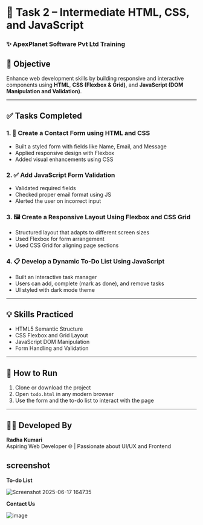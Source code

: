 
# 🧩 Task 2 – Intermediate HTML, CSS, and JavaScript  
### ✨ ApexPlanet Software Pvt Ltd Training  

## 📌 Objective  
Enhance web development skills by building responsive and interactive components using **HTML**, **CSS (Flexbox & Grid)**, and **JavaScript (DOM Manipulation and Validation)**.

---

## ✅ Tasks Completed  

### 1. 📝 Create a Contact Form using HTML and CSS  
- Built a styled form with fields like Name, Email, and Message  
- Applied responsive design with Flexbox  
- Added visual enhancements using CSS  

### 2. ✅ Add JavaScript Form Validation  
- Validated required fields  
- Checked proper email format using JS  
- Alerted the user on incorrect input  

### 3. 🖼️ Create a Responsive Layout Using Flexbox and CSS Grid  
- Structured layout that adapts to different screen sizes  
- Used Flexbox for form arrangement  
- Used CSS Grid for aligning page sections  

### 4. 📋 Develop a Dynamic To-Do List Using JavaScript  
- Built an interactive task manager  
- Users can add, complete (mark as done), and remove tasks  
- UI styled with dark mode theme  

---

## 💡 Skills Practiced  
- HTML5 Semantic Structure  
- CSS Flexbox and Grid Layout  
- JavaScript DOM Manipulation  
- Form Handling and Validation  

---

## 🚀 How to Run  
1. Clone or download the project  
2. Open `todo.html` in any modern browser  
3. Use the form and the to-do list to interact with the page  

---

## 🧑‍💻 Developed By  
**Radha Kumari**  
Aspiring Web Developer 🌐 | Passionate about UI/UX and Frontend  

## screenshot
**To-do List**

![Screenshot 2025-06-17 164735](https://github.com/user-attachments/assets/ece2f5aa-c587-4605-a633-17e90ae44152)

**Contact Us**

![image](https://github.com/user-attachments/assets/7e0bf927-7b6a-4b9e-838e-17c3135da106)


